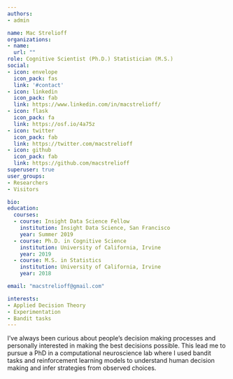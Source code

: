 ```yaml
---
authors:
- admin

name: Mac Strelioff
organizations:
- name: 
  url: ""
role: Cognitive Scientist (Ph.D.) Statistician (M.S.)
social:
- icon: envelope
  icon_pack: fas
  link: '#contact'
- icon: linkedin
  icon_pack: fab
  link: https://www.linkedin.com/in/macstrelioff/
- icon: flask
  icon_pack: fa
  link: https://osf.io/4a75z
- icon: twitter
  icon_pack: fab
  link: https://twitter.com/macstrelioff
- icon: github
  icon_pack: fab
  link: https://github.com/macstrelioff
superuser: true
user_groups:
- Researchers
- Visitors

bio: 
education:
  courses:
  - course: Insight Data Science Fellow
    institution: Insight Data Science, San Francisco
    year: Summer 2019
  - course: Ph.D. in Cognitive Science
    institution: University of California, Irvine
    year: 2019
  - course: M.S. in Statistics
    institution: University of California, Irvine
    year: 2018

email: "macstrelioff@gmail.com"

interests:
- Applied Decision Theory
- Experimentation
- Bandit tasks
---
```


I’ve always been curious about people’s decision making processes and personally interested in making the best decisions possible. This lead me to pursue a PhD in a computational neuroscience lab where I used bandit tasks and reinforcement learning models to understand human decision making and infer strategies from observed choices.

<!--
TODO:

- sit upstairs from now on for more focus
- 1 LI message a day
- 1 application a day
- 1 DS video every 3 days
- Cracking the Coding Interview, put solutions on GitHub
- spark Coursera course projects, put on Git
- DS Projects for my GitHub
- 

-->




